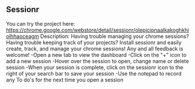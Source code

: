 ## Sessionr
You can try the project here:
https://chrome.google.com/webstore/detail/sessionr/olepjcipnaalkakoghkhiolhhaoceagm
Description:
Having trouble managing your chrome sessions? Having trouble keeping track of your projects? Install sessionr and easily create, track, and manage your chrome sessions! Any and all feedback is welcome!
-Open a new tab to view the dashboard
-Click on the "+" icon to add a new session
-Hover over the session to open, change name or delete session
-When your session is complete, click on the sessionr icon to the right of your search bar to save your session 
-Use the notepad to record any To do's for the next time you open a session
